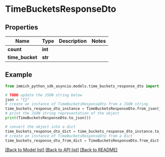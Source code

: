 # TimeBucketsResponseDto


## Properties

Name | Type | Description | Notes
------------ | ------------- | ------------- | -------------
**count** | **int** |  | 
**time_bucket** | **str** |  | 

## Example

```python
from immich_python_sdk_asyncio.models.time_buckets_response_dto import TimeBucketsResponseDto

# TODO update the JSON string below
json = "{}"
# create an instance of TimeBucketsResponseDto from a JSON string
time_buckets_response_dto_instance = TimeBucketsResponseDto.from_json(json)
# print the JSON string representation of the object
print(TimeBucketsResponseDto.to_json())

# convert the object into a dict
time_buckets_response_dto_dict = time_buckets_response_dto_instance.to_dict()
# create an instance of TimeBucketsResponseDto from a dict
time_buckets_response_dto_from_dict = TimeBucketsResponseDto.from_dict(time_buckets_response_dto_dict)
```
[[Back to Model list]](../README.md#documentation-for-models) [[Back to API list]](../README.md#documentation-for-api-endpoints) [[Back to README]](../README.md)


